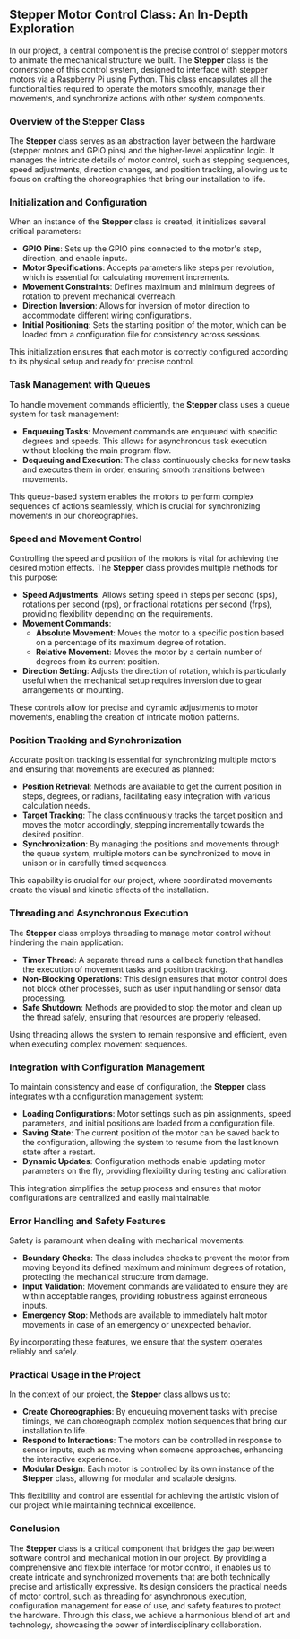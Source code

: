 ## Stepper Motor Control Class: An In-Depth Exploration

In our project, a central component is the precise control of stepper motors to animate the mechanical structure we built. The **Stepper** class is the cornerstone of this control system, designed to interface with stepper motors via a Raspberry Pi using Python. This class encapsulates all the functionalities required to operate the motors smoothly, manage their movements, and synchronize actions with other system components.

### Overview of the Stepper Class

The **Stepper** class serves as an abstraction layer between the hardware (stepper motors and GPIO pins) and the higher-level application logic. It manages the intricate details of motor control, such as stepping sequences, speed adjustments, direction changes, and position tracking, allowing us to focus on crafting the choreographies that bring our installation to life.

### Initialization and Configuration

When an instance of the **Stepper** class is created, it initializes several critical parameters:

- **GPIO Pins**: Sets up the GPIO pins connected to the motor's step, direction, and enable inputs.
- **Motor Specifications**: Accepts parameters like steps per revolution, which is essential for calculating movement increments.
- **Movement Constraints**: Defines maximum and minimum degrees of rotation to prevent mechanical overreach.
- **Direction Inversion**: Allows for inversion of motor direction to accommodate different wiring configurations.
- **Initial Positioning**: Sets the starting position of the motor, which can be loaded from a configuration file for consistency across sessions.

This initialization ensures that each motor is correctly configured according to its physical setup and ready for precise control.

### Task Management with Queues

To handle movement commands efficiently, the **Stepper** class uses a queue system for task management:

- **Enqueuing Tasks**: Movement commands are enqueued with specific degrees and speeds. This allows for asynchronous task execution without blocking the main program flow.
- **Dequeuing and Execution**: The class continuously checks for new tasks and executes them in order, ensuring smooth transitions between movements.

This queue-based system enables the motors to perform complex sequences of actions seamlessly, which is crucial for synchronizing movements in our choreographies.

### Speed and Movement Control

Controlling the speed and position of the motors is vital for achieving the desired motion effects. The **Stepper** class provides multiple methods for this purpose:

- **Speed Adjustments**: Allows setting speed in steps per second (sps), rotations per second (rps), or fractional rotations per second (frps), providing flexibility depending on the requirements.
- **Movement Commands**:
  - **Absolute Movement**: Moves the motor to a specific position based on a percentage of its maximum degree of rotation.
  - **Relative Movement**: Moves the motor by a certain number of degrees from its current position.
- **Direction Setting**: Adjusts the direction of rotation, which is particularly useful when the mechanical setup requires inversion due to gear arrangements or mounting.

These controls allow for precise and dynamic adjustments to motor movements, enabling the creation of intricate motion patterns.

### Position Tracking and Synchronization

Accurate position tracking is essential for synchronizing multiple motors and ensuring that movements are executed as planned:

- **Position Retrieval**: Methods are available to get the current position in steps, degrees, or radians, facilitating easy integration with various calculation needs.
- **Target Tracking**: The class continuously tracks the target position and moves the motor accordingly, stepping incrementally towards the desired position.
- **Synchronization**: By managing the positions and movements through the queue system, multiple motors can be synchronized to move in unison or in carefully timed sequences.

This capability is crucial for our project, where coordinated movements create the visual and kinetic effects of the installation.

### Threading and Asynchronous Execution

The **Stepper** class employs threading to manage motor control without hindering the main application:

- **Timer Thread**: A separate thread runs a callback function that handles the execution of movement tasks and position tracking.
- **Non-Blocking Operations**: This design ensures that motor control does not block other processes, such as user input handling or sensor data processing.
- **Safe Shutdown**: Methods are provided to stop the motor and clean up the thread safely, ensuring that resources are properly released.

Using threading allows the system to remain responsive and efficient, even when executing complex movement sequences.

### Integration with Configuration Management

To maintain consistency and ease of configuration, the **Stepper** class integrates with a configuration management system:

- **Loading Configurations**: Motor settings such as pin assignments, speed parameters, and initial positions are loaded from a configuration file.
- **Saving State**: The current position of the motor can be saved back to the configuration, allowing the system to resume from the last known state after a restart.
- **Dynamic Updates**: Configuration methods enable updating motor parameters on the fly, providing flexibility during testing and calibration.

This integration simplifies the setup process and ensures that motor configurations are centralized and easily maintainable.

### Error Handling and Safety Features

Safety is paramount when dealing with mechanical movements:

- **Boundary Checks**: The class includes checks to prevent the motor from moving beyond its defined maximum and minimum degrees of rotation, protecting the mechanical structure from damage.
- **Input Validation**: Movement commands are validated to ensure they are within acceptable ranges, providing robustness against erroneous inputs.
- **Emergency Stop**: Methods are available to immediately halt motor movements in case of an emergency or unexpected behavior.

By incorporating these features, we ensure that the system operates reliably and safely.

### Practical Usage in the Project

In the context of our project, the **Stepper** class allows us to:

- **Create Choreographies**: By enqueuing movement tasks with precise timings, we can choreograph complex motion sequences that bring our installation to life.
- **Respond to Interactions**: The motors can be controlled in response to sensor inputs, such as moving when someone approaches, enhancing the interactive experience.
- **Modular Design**: Each motor is controlled by its own instance of the **Stepper** class, allowing for modular and scalable designs.

This flexibility and control are essential for achieving the artistic vision of our project while maintaining technical excellence.

### Conclusion

The **Stepper** class is a critical component that bridges the gap between software control and mechanical motion in our project. By providing a comprehensive and flexible interface for motor control, it enables us to create intricate and synchronized movements that are both technically precise and artistically expressive. Its design considers the practical needs of motor control, such as threading for asynchronous execution, configuration management for ease of use, and safety features to protect the hardware. Through this class, we achieve a harmonious blend of art and technology, showcasing the power of interdisciplinary collaboration.
